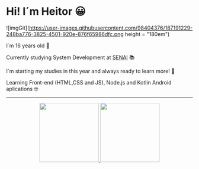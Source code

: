 # Hi! I´m Heitor 😀
![imgGit](https://user-images.githubusercontent.com/98404376/187191229-248ba776-3825-4501-920e-876f65986dfc.png height = "180em") 

I´m 16 years old 🎉

Currently studying System Development at [SENAI](https://jandira.sp.senai.br/) 📚

I´m starting my studies in this year and always ready to learn more! 🤯

Learning Front-end (HTML,CSS and JS), Node.js and Kotlin Android aplications 🤓


<div align="center"><hr>
  <a href="https://github.com/HeitorPontieri">
  <img height="160em" src="https://github-readme-stats.vercel.app/api?username=HeitorPontieri&theme=gruvbox"/>
  <img height="160em" src="https://github-readme-stats.vercel.app/api/top-langs/?username=HeitorPontieri&layout=compact&theme=gruvbox"/>
 
</div>











